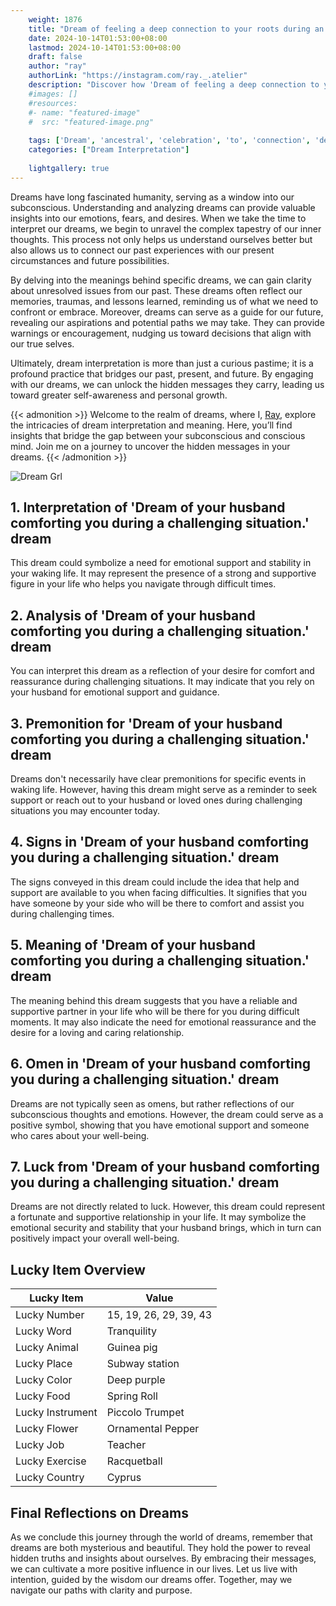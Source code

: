 ```yaml
---
    weight: 1876
    title: "Dream of feeling a deep connection to your roots during an ancestral celebration."  # Assuming 'title' column exists
    date: 2024-10-14T01:53:00+08:00
    lastmod: 2024-10-14T01:53:00+08:00
    draft: false
    author: "ray"
    authorLink: "https://instagram.com/ray._.atelier"
    description: "Discover how 'Dream of feeling a deep connection to your roots during an ancestral celebration.' can interpret your future and uncover its significant meanings in your life."
    #images: []
    #resources:
    #- name: "featured-image"
    #  src: "featured-image.png"
    
    tags: ['Dream', 'ancestral', 'celebration', 'to', 'connection', 'deep', 'feeling', 'roots', 'an']
    categories: ["Dream Interpretation"]
    
    lightgallery: true
---
```

    
Dreams have long fascinated humanity, serving as a window into our subconscious. Understanding and analyzing dreams can provide valuable insights into our emotions, fears, and desires. When we take the time to interpret our dreams, we begin to unravel the complex tapestry of our inner thoughts. This process not only helps us understand ourselves better but also allows us to connect our past experiences with our present circumstances and future possibilities.

By delving into the meanings behind specific dreams, we can gain clarity about unresolved issues from our past. These dreams often reflect our memories, traumas, and lessons learned, reminding us of what we need to confront or embrace. Moreover, dreams can serve as a guide for our future, revealing our aspirations and potential paths we may take. They can provide warnings or encouragement, nudging us toward decisions that align with our true selves.

Ultimately, dream interpretation is more than just a curious pastime; it is a profound practice that bridges our past, present, and future. By engaging with our dreams, we can unlock the hidden messages they carry, leading us toward greater self-awareness and personal growth.

{{< admonition >}}
Welcome to the realm of dreams, where I, [Ray](https://instagram.com/ray._.atelier), explore the intricacies of dream interpretation and meaning. Here, you’ll find insights that bridge the gap between your subconscious and conscious mind. Join me on a journey to uncover the hidden messages in your dreams.
{{< /admonition >}}

![Dream Grl](https://cdn.pixabay.com/photo/2017/11/02/03/35/gothic-2910057_1280.jpg "Dream Grl")

## 1. Interpretation of 'Dream of your husband comforting you during a challenging situation.' dream

This dream could symbolize a need for emotional support and stability in your waking life. It may represent the presence of a strong and supportive figure in your life who helps you navigate through difficult times.

## 2. Analysis of 'Dream of your husband comforting you during a challenging situation.' dream

You can interpret this dream as a reflection of your desire for comfort and reassurance during challenging situations. It may indicate that you rely on your husband for emotional support and guidance.

## 3. Premonition for 'Dream of your husband comforting you during a challenging situation.' dream

Dreams don't necessarily have clear premonitions for specific events in waking life. However, having this dream might serve as a reminder to seek support or reach out to your husband or loved ones during challenging situations you may encounter today.

## 4. Signs in 'Dream of your husband comforting you during a challenging situation.' dream

The signs conveyed in this dream could include the idea that help and support are available to you when facing difficulties. It signifies that you have someone by your side who will be there to comfort and assist you during challenging times.

## 5. Meaning of 'Dream of your husband comforting you during a challenging situation.' dream

The meaning behind this dream suggests that you have a reliable and supportive partner in your life who will be there for you during difficult moments. It may also indicate the need for emotional reassurance and the desire for a loving and caring relationship.

## 6. Omen in 'Dream of your husband comforting you during a challenging situation.' dream

Dreams are not typically seen as omens, but rather reflections of our subconscious thoughts and emotions. However, the dream could serve as a positive symbol, showing that you have emotional support and someone who cares about your well-being.

## 7. Luck from 'Dream of your husband comforting you during a challenging situation.' dream

Dreams are not directly related to luck. However, this dream could represent a fortunate and supportive relationship in your life. It may symbolize the emotional security and stability that your husband brings, which in turn can positively impact your overall well-being.

## Lucky Item Overview
| Lucky Item          | Value              |
|---------------|--------------------|
| Lucky Number        | 15, 19, 26, 29, 39, 43  |
| Lucky Word          | Tranquility |
| Lucky Animal        | Guinea pig |
| Lucky Place         | Subway station     |
| Lucky Color         | Deep purple     |
| Lucky Food          | Spring Roll      |
| Lucky Instrument    | Piccolo Trumpet |
| Lucky Flower        | Ornamental Pepper    |
| Lucky Job           | Teacher       |
| Lucky Exercise      | Racquetball  |
| Lucky Country       | Cyprus    |


##  Final Reflections on Dreams

As we conclude this journey through the world of dreams, remember that dreams are both mysterious and beautiful. They hold the power to reveal hidden truths and insights about ourselves. By embracing their messages, we can cultivate a more positive influence in our lives. Let us live with intention, guided by the wisdom our dreams offer. Together, may we navigate our paths with clarity and purpose.
